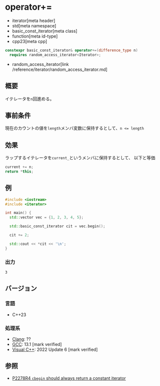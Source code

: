 # operator+=
* iterator[meta header]
* std[meta namespace]
* basic_const_iterator[meta class]
* function[meta id-type]
* cpp23[meta cpp]

```cpp
constexpr basic_const_iterator& operator+=(difference_type n)
  requires random_access_iterator<Iterator>;
```
* random_access_iterator[link /reference/iterator/random_access_iterator.md]


## 概要

イテレータを`n`回進める。

## 事前条件

現在のカウントの値を`length`メンバ変数に保持するとして、`n <= length`

## 効果

ラップするイテレータを`current_`というメンバに保持するとして、  以下と等価

```cpp
current += n;
return *this;
```

## 例
```cpp example
#include <iostream>
#include <iterator>

int main() {
  std::vector vec = {1, 2, 3, 4, 5};

  std::basic_const_iterator cit = vec.begin();

  cit += 2;

  std::cout << *cit << '\n';
}
```

### 出力
```
3
```

## バージョン
### 言語
- C++23

### 処理系
- [Clang](/implementation.md#clang): ??
- [GCC](/implementation.md#gcc): 13.1 [mark verified]
- [Visual C++](/implementation.md#visual_cpp): 2022 Update 6 [mark verified]

## 参照

- [P2278R4 `cbegin` should always return a constant iterator](https://www.open-std.org/jtc1/sc22/wg21/docs/papers/2022/p2278r4.html)
